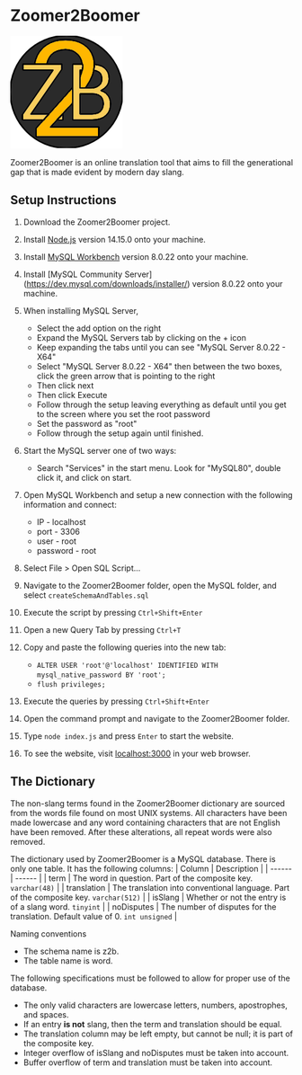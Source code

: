 
# Zoomer2Boomer
![Logo](./public/img/logo.png "A beautiful logo")

Zoomer2Boomer is an online translation tool that aims to fill the generational gap that is made evident by modern day slang.

## Setup Instructions
1. Download the Zoomer2Boomer project.

2. Install [Node.js](https://nodejs.org/en/) version 14.15.0 onto your machine.
3. Install [MySQL Workbench](https://dev.mysql.com/downloads/workbench/) version 8.0.22 onto your machine.
4. Install [MySQL Community Server] (https://dev.mysql.com/downloads/installer/) version 8.0.22 onto your machine.
5. When installing MySQL Server, 
	* Select the add option on the right
	* Expand the MySQL Servers tab by clicking on the + icon
	* Keep expanding the tabs until you can see "MySQL Server 8.0.22 - X64"
	* Select "MySQL Server 8.0.22 - X64" then between the two boxes, click the green arrow that is pointing to the right
	* Then click next
	* Then click Execute
	* Follow through the setup leaving everything as default until you get to the screen where you set the root password
	* Set the password as "root"
	* Follow through the setup again until finished.
5. Start the MySQL server one of two ways:
   * Search "Services" in the start menu. Look for "MySQL80", double click it, and click on start.
6. Open MySQL Workbench and setup a new connection with the following information and connect:
   * IP - localhost
   * port - 3306
   * user - root
   * password - root
7. Select File > Open SQL Script...
8. Navigate to the Zoomer2Boomer folder, open the MySQL folder, and select `createSchemaAndTables.sql`
9. Execute the script by pressing `Ctrl+Shift+Enter`
10. Open a new Query Tab by pressing `Ctrl+T`
11. Copy and paste the following queries into the new tab:
    * `ALTER USER 'root'@'localhost' IDENTIFIED WITH mysql_native_password BY 'root';`
    * `flush privileges;`
12. Execute the queries by pressing `Ctrl+Shift+Enter`
13. Open the command prompt and navigate to the Zoomer2Boomer folder.
14. Type `node index.js` and press `Enter` to start the website.
15. To see the website, visit [localhost:3000](http://localhost:3000) in your web browser.

## The Dictionary
The non-slang terms found in the Zoomer2Boomer dictionary are sourced from the words file found on most UNIX systems. All characters have been made lowercase and any word containing characters that are not English have been removed. After these alterations, all repeat words were also removed.

The dictionary used by Zoomer2Boomer is a MySQL database. There is only one table. It has the following columns:
| Column        | Description                                                                           |
| ------        | ------                                                                                |
| term          | The word in question. Part of the composite key. `varchar(48)`                        |
| translation   | The translation into conventional language. Part of the composite key. `varchar(512)` |
| isSlang       | Whether or not the entry is of a slang word. `tinyint`                                |
| noDisputes    | The number of disputes for the translation. Default value of 0. `int unsigned`        |

Naming conventions
* The schema name is z2b.
* The table name is word.

The following specifications must be followed to allow for proper use of the database.
* The only valid characters are lowercase letters, numbers, apostrophes, and spaces.
* If an entry __is not__ slang, then the term and translation should be equal.
* The translation column may be left empty, but cannot be null; it is part of the composite key.
* Integer overflow of isSlang and noDisputes must be taken into account.
* Buffer overflow of term and translation must be taken into account.
